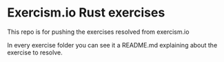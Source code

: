 # Exercism.io Rust exercises

This repo is for pushing the exercises resolved from exercism.io

In every exercise folder you can see it a README.md explaining about the exercise to resolve.
